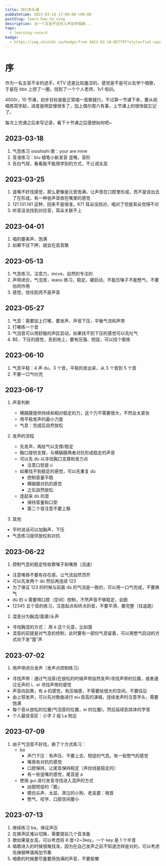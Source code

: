 ```yaml
---
title: 流行声乐课
pubDatetime: 2023-03-18 17:00:00 +08:00
postSlug: learn_how_to_sing
description: 当一个五音不全的人开始学唱歌...
tags:
  - learning-record
badge:
  - https://img.shields.io/badge/from 2023.03.18-BE77FF?style=flat-square&logo=
---
```


# 序

作为一名五音不全的选手，KTV 还是比较羞涩的，感觉是不是可以去学个唱歌，于是在 bbs 上捞了一圈，找到了一个个人老师，1v1 培训。

4500r，10 节课，初步目标是能正常唱一首歌就行。不过第一节课下来，要从视唱练耳学起，进度是明显慢很多了，加上偶尔周六有事，上节课上的很快就忘记了。

每次上完课之后来写记录，看下十节课之后感想如何吧~

## 2023-03-18

1. 气息练习 sisishishi 歌：your are mine
2. 音准练习：biu 蜡笔小新发音 竖嘴，音阶
3. 告白气球，看看能不能用学到的方式，不让调太高

## 2023-03-25

1. 竖嘴不好找感觉，那么更像是元音饱满，让声音在口腔里形成，而不是说出去了在形成，有一种爸声音收在嘴里的感觉
2. 121.131.141 这种，回来不是很准，671 耳朵没找对，唱对了但是耳朵觉得不对
3. 听音没法找到对应音，耳朵关联不上

## 2023-04-01

1. 唱的要美声、饱满
2. 如果不往下押，就会在高音飘

## 2023-05-13

1. 气息练习，注意力，mcve，自然的专注的
2. 声带闭合，气泡音，ieaou 练习，稳定，硬启动，不能压嗓子不能憋气，不要协同作用
3. 感觉，信任肌肉不是声音

## 2023-05-27

1. 气息：需要加上打嘟，要发声，声音下压，平衡气流和声带
2. 打嘟练一个音
3. 气泡音可以用舒服的声区启动，如果找不到下压的感觉可以先吐气
4. BE、下压的感觉，丢到地上，要有压强、短促，可以找个歌练

## 2023-06-10

1. 气息平稳：4 声 du，3 个音，平稳的发出来，从 3 个音到 5 个音
2. 不要一口气吐完

## 2023-06-17

1. 声音判断

   - 横膈膜提供持续和相对稳定的力，这个力不需要很大，不然会太紧张
   - 用平稳发声的最小力度
   - 气息：完成后自然放松

2. 发声的流程
   - 先发声，再给气以支撑/稳定
   - 胸口提供支撑，与横膈膜两者对抗形成稳定的声音
   - 可以先 dù 以寻找胸口支撑和发力点
     - 注意口型是 ù
   - 如果找不到稳定的感觉，可以先重复 dù
     - 控制音量平稳
     - 横膈膜对抗的感觉
     - 之后自然放松
   - 连起来 dù 的音
     - 保持音量和口型
     - 第二个音注意不要上飘
3. 其他

- 平时说话可以加胸声，下压
- 气息练习提供放松和对抗

## 2023-06-22

1. 控制气息的稳定性依靠嗓子和嘴唇（流速）

- 注意嘴唇不要有存在感，让气流自然顶开
- 可以先发两个 dù 然后再连续 123
- 为了保证 123 的时候与前面 dù 的气流是一致的，可以用一口气完成，不要换气
- dù 的 ù 需要用口腔（空间）控制，不然声音不够稳定，会跑
- 12345 五个音的练习，注意起点和终点的音，不要平滑，要完整（往返跑）

2. 混音分为胸混/面罩/头声

- 寻找胸混的方式： 用 è 这个元音，比如饿
- 混音的前提是对气息的控制，此时要有一部份气息留着，可以用憋气启动的方式向下发“饿”声

## 2023-07-02

1. 用声带闭合发声（发声点控制练习）

- 寻找声带：通过气泡音(在放松的时候声带自然发声)寻找声带的位置，或者通过无声的 i、ei 寻找声带的感觉
- 声音向前靠，有 a 的感觉，有压缩感，不需要给很大的空间，不要往后
- 由上颚发声，可以先对歌曲进行 ei+音高的演唱，连续发声时注意字头，需要饱满
- 每个音从放松的位置(气泡音的位置，ei 的位置)，然后延续到具体的字音
- 个人最佳音区：小字 2 组 La 附近

## 2023-07-09

1. 由于气泡音不好找，换了个方式练习：
   - ba
     - 声门下压：有声压、不要上去、短促的气息。有一些憋气的感觉
     - 嘴唇有对抗的感觉
     - 口腔保持，让尾音保持稳定（声纹线是稳定的）
     - 有一些竖嘴的感觉，尾音是 a
   - 使用 gui 进行发音寻找进入混声的方式
     - 凶狠短促的「跪」
     - 模仿尖声、太监、哭泣的小狗、老巫婆：咽音
     - 憋气、咬字、口腔空间要小

## 2023-07-13

1. 继续练习 ba，保证声压
2. 在换声区难以切换，需要提前几个音准备
3. 歌如果是女高，可以考虑将 8 度+2~3key，一个 key 是 1 个半音
4. 唱歌进入的时候很难找准，因为在自己发声之前不知道怎样是对的，可以考虑先弹钢琴谱再加节奏
5. 唱歌的时候要尽量要用饱满的声音，不要偷懒
